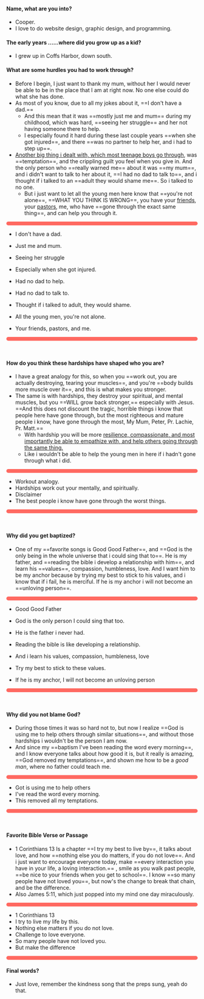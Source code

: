 #### Name, what are you into?
- Cooper.
- I love to do website design, graphic design, and programming. 

#### The early years ……where did you grow up as a kid?
- I grew up in Coffs Harbor, down south. 

#### What are some hurdles you had to work through?
- Before I begin, I just want to thank my mum, without her I would never be able to be in the place that I am at right now. No one else could do what she has done.
- As most of you know, due to all my jokes about it, ==I don't have a dad.==
	- And this mean that it was ==mostly just me and mum== during my childhood, which was hard, ==seeing her struggle== and her not having someone there to help. 
	- I especially found it hard during these last couple years ==when she got injured==, and there ==was no partner to help her, and i had to step up==.
- <u>Another big thing i dealt with, which most teenage boys go through</u>, was ==temptation==, and the crippling guilt you feel when you give in. And the only person who ==really warned me== about it was ==my mum==, and i didn't want to talk to her about it, ==I had no dad to talk to==, and i thought if i talked to an ==adult they would shame me==. So i talked to no one. 
	- But i just want to let all the young men here know that ==you're not alone==, ==WHAT YOU THINK IS WRONG==, you have your <u>friends</u>, your <u>pastors</u>, me, who have ==gone through the exact same thing==, and can help you through it. 

<hr style="background: #FF6961; height: 10px; border-radius: 10px;">

- I don't have a dad.
- Just me and mum.
- Seeing her struggle
- Especially when she got injured.
- Had no dad to help.

- Had no dad to talk to.
- Thought if i talked to adult, they would shame.
- All the young men, you're not alone.
- Your friends, pastors, and me.

<hr style="background: #FF6961; height: 10px; border-radius: 10px;">
<div style="page-break-after: always;"></div>

<div style="margin-top: 50px;"></div>


#### How do you think these hardships have shaped who you are?
- I have a great analogy for this, so when you ==work out, you are actually destroying, tearing your muscles==, and you're ==body builds more muscle over it==, and this is what makes you stronger.
- The same is with hardships, they destroy your spiritual, and mental muscles, but you ==WILL grow back stronger,== especially with Jesus. ==And this does not discount the tragic, horrible things i know that people here have gone through, but the most righteous and mature people i know, have gone through the most, My Mum, Peter, Pr. Lachie, Pr. Matt.==
	- With hardship you will be more <u>resilience, compassionate, and most importantly be able to empathize with, and help others going through the same thing. </u>
	- Like i wouldn't be able to help the young men in here if i hadn't gone through what i did. 


<hr style="background: #FF6961; height: 10px; border-radius: 10px;">

- Workout analogy.
- Hardships work out your mentally, and spiritually.
- Disclaimer
- The best people i know have gone through the worst things.

<hr style="background: #FF6961; height: 10px; border-radius: 10px;">


<div style="page-break-after: always;"></div>

<div style="margin-top: 50px;"></div>

#### Why did you get baptized? 
- One of my ==favorite songs is Good Good Father==, and ==God is the only being in the whole universe that i could sing that to==. He is my father, and ==reading the bible i develop a relationship with him==, and learn his ==values==, compassion, humbleness, love. And I want him to be my anchor because by trying my best to stick to his values, and i know that if i fail, he is merciful. If he is my anchor i will not become an ==unloving person==. 


<hr style="background: #FF6961; height: 10px; border-radius: 10px;">

- Good Good Father
- God is the only person I could sing that too.

- He is the father i never had.
- Reading the bible is like developing a relationship.
- And i learn his values, compassion, humbleness, love
- Try my best to stick to these values.
- If he is my anchor, I will not become an unloving person

<hr style="background: #FF6961; height: 10px; border-radius: 10px;">


<div style="page-break-after: always;"></div>

<div style="margin-top: 50px;"></div>


#### Why did you not blame God?
- During those times it was so hard not to, but now I realize ==God is using me to help others through similar situations==, and without those hardships i wouldn't be the person I am now.
- And since my ==baptism I've been reading the word every morning==, and I know everyone talks about how good it is, but it really is amazing, ==God removed my temptations==, and shown me how to be a *good man*, where no father could teach me. 


<hr style="background: #FF6961; height: 10px; border-radius: 10px;">

- Got is using me to help others
- I've read the word every morning.
- This removed all my temptations.

<hr style="background: #FF6961; height: 10px; border-radius: 10px;">


<div style="page-break-after: always;"></div>

<div style="margin-top: 50px;"></div>

#### Favorite Bible Verse or Passage
- 1 Corinthians 13 Is a chapter ==I try my best to live by==, it talks about love, and how ==nothing else you do matters, if you do not love==. And i just want to encourage everyone today, make ==every interaction you have in your life, a loving interaction.== , smile as you walk past people, ==be nice to your friends when you get to school==. I know ==so many people have not loved you==, but now's the change to break that chain, and be the difference.
- Also James 5:11, which just popped into my mind one day miraculously. 


<hr style="background: #FF6961; height: 10px; border-radius: 10px;">

- 1 Corinthians 13
- I try to live my life by this.
- Nothing else matters if you do not love.
- Challenge to love everyone.
- So many people have not loved you.
- But make the difference

<hr style="background: #FF6961; height: 10px; border-radius: 10px;">


#### Final words?
- Just love, remember the kindness song that the preps sung, yeah do that.

